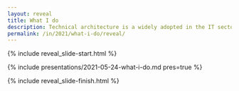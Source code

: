 ```yaml
---
layout: reveal
title: What I do
description: Technical architecture is a widely adopted in the IT sector, but not widely understood outside of it
permalink: /in/2021/what-i-do/reveal/
---
```


{% include reveal_slide-start.html %}

{% include presentations/2021-05-24-what-i-do.md pres=true %}

{% include reveal_slide-finish.html %}
